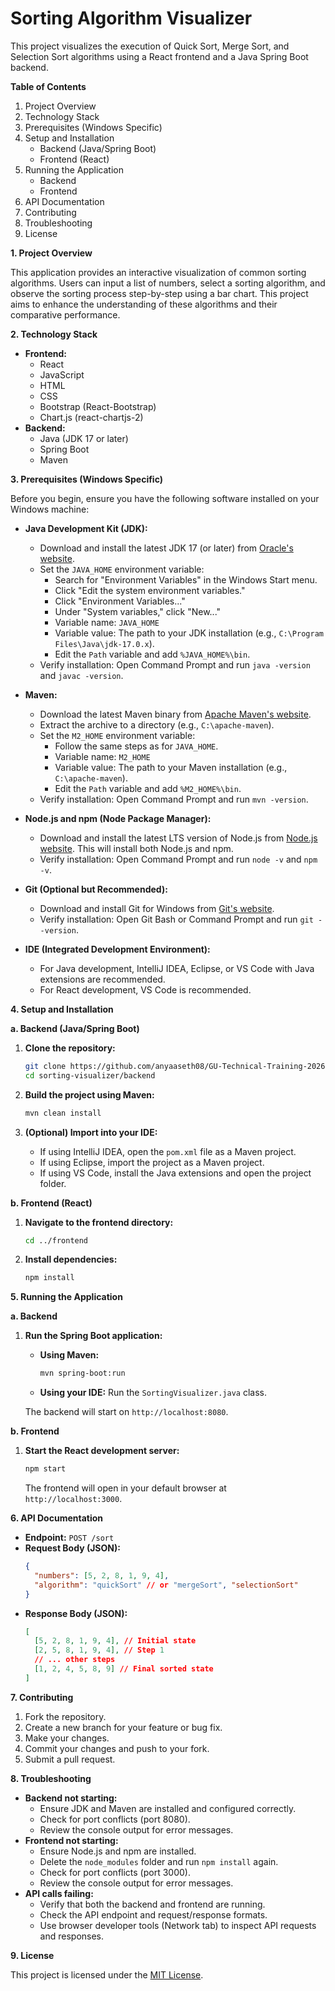 # Sorting Algorithm Visualizer

This project visualizes the execution of Quick Sort, Merge Sort, and Selection Sort algorithms using a React frontend and a Java Spring Boot backend.

**Table of Contents**

1.  Project Overview
2.  Technology Stack
3.  Prerequisites (Windows Specific)
4.  Setup and Installation
    * Backend (Java/Spring Boot)
    * Frontend (React)
5.  Running the Application
    * Backend
    * Frontend
6.  API Documentation
7.  Contributing
8.  Troubleshooting
9.  License

**1. Project Overview**

This application provides an interactive visualization of common sorting algorithms. Users can input a list of numbers, select a sorting algorithm, and observe the sorting process step-by-step using a bar chart. This project aims to enhance the understanding of these algorithms and their comparative performance.

**2. Technology Stack**

* **Frontend:**
    * React
    * JavaScript
    * HTML
    * CSS
    * Bootstrap (React-Bootstrap)
    * Chart.js (react-chartjs-2)
* **Backend:**
    * Java (JDK 17 or later)
    * Spring Boot
    * Maven

**3. Prerequisites (Windows Specific)**

Before you begin, ensure you have the following software installed on your Windows machine:

* **Java Development Kit (JDK):**
    * Download and install the latest JDK 17 (or later) from [Oracle's website](https://www.oracle.com/java/technologies/javase-downloads.html).
    * Set the `JAVA_HOME` environment variable:
        * Search for "Environment Variables" in the Windows Start menu.
        * Click "Edit the system environment variables."
        * Click "Environment Variables..."
        * Under "System variables," click "New..."
        * Variable name: `JAVA_HOME`
        * Variable value: The path to your JDK installation (e.g., `C:\Program Files\Java\jdk-17.0.x`).
        * Edit the `Path` variable and add `%JAVA_HOME%\bin`.
    * Verify installation: Open Command Prompt and run `java -version` and `javac -version`.

* **Maven:**
    * Download the latest Maven binary from [Apache Maven's website](https://maven.apache.org/download.cgi.html).
    * Extract the archive to a directory (e.g., `C:\apache-maven`).
    * Set the `M2_HOME` environment variable:
        * Follow the same steps as for `JAVA_HOME`.
        * Variable name: `M2_HOME`
        * Variable value: The path to your Maven installation (e.g., `C:\apache-maven`).
        * Edit the `Path` variable and add `%M2_HOME%\bin`.
    * Verify installation: Open Command Prompt and run `mvn -version`.

* **Node.js and npm (Node Package Manager):**
    * Download and install the latest LTS version of Node.js from [Node.js website](https://nodejs.org/). This will install both Node.js and npm.
    * Verify installation: Open Command Prompt and run `node -v` and `npm -v`.

* **Git (Optional but Recommended):**
    * Download and install Git for Windows from [Git's website](https://git-scm.com/download/win).
    * Verify installation: Open Git Bash or Command Prompt and run `git --version`.

* **IDE (Integrated Development Environment):**
    * For Java development, IntelliJ IDEA, Eclipse, or VS Code with Java extensions are recommended.
    * For React development, VS Code is recommended.

**4. Setup and Installation**

**a. Backend (Java/Spring Boot)**

1.  **Clone the repository:**
    ```bash
    git clone https://github.com/anyaaseth08/GU-Technical-Training-2026.git
    cd sorting-visualizer/backend
    ```

2.  **Build the project using Maven:**
    ```bash
    mvn clean install
    ```

3.  **(Optional) Import into your IDE:**
    * If using IntelliJ IDEA, open the `pom.xml` file as a Maven project.
    * If using Eclipse, import the project as a Maven project.
    * If using VS Code, install the Java extensions and open the project folder.

**b. Frontend (React)**

1.  **Navigate to the frontend directory:**
    ```bash
    cd ../frontend
    ```

2.  **Install dependencies:**
    ```bash
    npm install
    ```

**5. Running the Application**

**a. Backend**

1.  **Run the Spring Boot application:**
    * **Using Maven:**
        ```bash
        mvn spring-boot:run
        ```
    * **Using your IDE:** Run the `SortingVisualizer.java` class.

    The backend will start on `http://localhost:8080`.

**b. Frontend**

1.  **Start the React development server:**
    ```bash
    npm start
    ```

    The frontend will open in your default browser at `http://localhost:3000`.

**6. API Documentation**

* **Endpoint:** `POST /sort`
* **Request Body (JSON):**
    ```json
    {
      "numbers": [5, 2, 8, 1, 9, 4],
      "algorithm": "quickSort" // or "mergeSort", "selectionSort"
    }
    ```
* **Response Body (JSON):**
    ```json
    [
      [5, 2, 8, 1, 9, 4], // Initial state
      [2, 5, 8, 1, 9, 4], // Step 1
      // ... other steps
      [1, 2, 4, 5, 8, 9] // Final sorted state
    ]
    ```

**7. Contributing**

1.  Fork the repository.
2.  Create a new branch for your feature or bug fix.
3.  Make your changes.
4.  Commit your changes and push to your fork.
5.  Submit a pull request.

**8. Troubleshooting**

* **Backend not starting:**
    * Ensure JDK and Maven are installed and configured correctly.
    * Check for port conflicts (port 8080).
    * Review the console output for error messages.
* **Frontend not starting:**
    * Ensure Node.js and npm are installed.
    * Delete the `node_modules` folder and run `npm install` again.
    * Check for port conflicts (port 3000).
    * Review the console output for error messages.
* **API calls failing:**
    * Verify that both the backend and frontend are running.
    * Check the API endpoint and request/response formats.
    * Use browser developer tools (Network tab) to inspect API requests and responses.

**9. License**

This project is licensed under the [MIT License](LICENSE).
